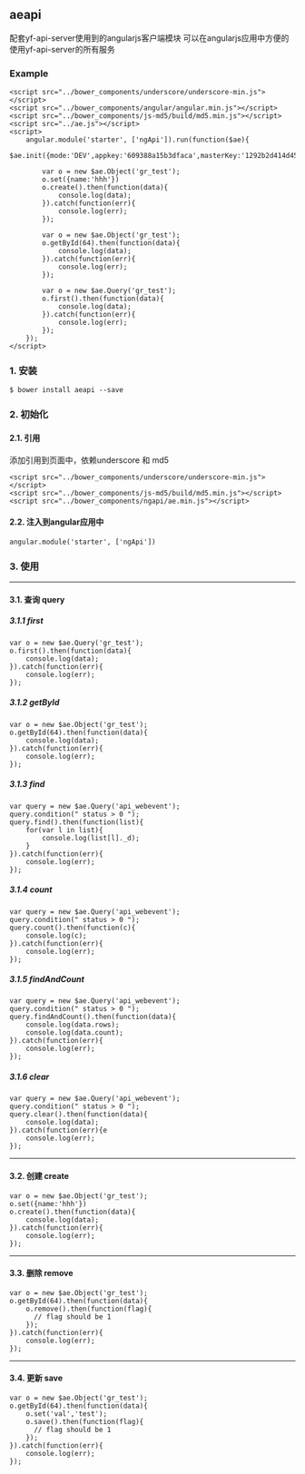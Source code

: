 ## aeapi
配套yf-api-server使用到的angularjs客户端模块
可以在angularjs应用中方便的使用yf-api-server的所有服务

### Example
```
<script src="../bower_components/underscore/underscore-min.js"></script>
<script src="../bower_components/angular/angular.min.js"></script>
<script src="../bower_components/js-md5/build/md5.min.js"></script>
<script src="../ae.js"></script>
<script>
    angular.module('starter', ['ngApi']).run(function($ae){
        $ae.init({mode:'DEV',appkey:'609388a15b3dfaca',masterKey:'1292b2d414d45c8f97d44354de24c40c'});

        var o = new $ae.Object('gr_test');
        o.set({name:'hhh'})
        o.create().then(function(data){
            console.log(data);
        }).catch(function(err){
            console.log(err);
        });

        var o = new $ae.Object('gr_test');
        o.getById(64).then(function(data){
            console.log(data);
        }).catch(function(err){
            console.log(err);
        });

        var o = new $ae.Query('gr_test');
        o.first().then(function(data){
            console.log(data);
        }).catch(function(err){
            console.log(err);
        });
    });
</script>
```

### 1. 安装

`
$ bower install aeapi --save
`
### 2. 初始化

#### 2.1. 引用

添加引用到页面中，依赖underscore 和 md5

```
<script src="../bower_components/underscore/underscore-min.js"></script>
<script src="../bower_components/js-md5/build/md5.min.js"></script>
<script src="../bower_components/ngapi/ae.min.js"></script>
```
#### 2.2. 注入到angular应用中

```
angular.module('starter', ['ngApi'])
```

### 3. 使用

---
#### 3.1. 查询 query

##### 3.1.1 first
```
var o = new $ae.Query('gr_test');
o.first().then(function(data){
    console.log(data);
}).catch(function(err){
    console.log(err);
});
```

##### 3.1.2 getById
```
var o = new $ae.Object('gr_test');
o.getById(64).then(function(data){
    console.log(data);
}).catch(function(err){
    console.log(err);
});
```

##### 3.1.3 find
```
var query = new $ae.Query('api_webevent');
query.condition(" status > 0 ");
query.find().then(function(list){
    for(var l in list){
        console.log(list[l]._d);
    }
}).catch(function(err){
    console.log(err);
});
```

##### 3.1.4 count
```
var query = new $ae.Query('api_webevent');
query.condition(" status > 0 ");
query.count().then(function(c){
    console.log(c);
}).catch(function(err){
    console.log(err);
});
```

##### 3.1.5 findAndCount
```
var query = new $ae.Query('api_webevent');
query.condition(" status > 0 ");
query.findAndCount().then(function(data){
    console.log(data.rows);
    console.log(data.count);
}).catch(function(err){
    console.log(err);
});
```

##### 3.1.6 clear
```
var query = new $ae.Query('api_webevent');
query.condition(" status > 0 ");
query.clear().then(function(data){
    console.log(data);
}).catch(function(err){e
    console.log(err);
});
```

---
#### 3.2. 创建 create
```
var o = new $ae.Object('gr_test');
o.set({name:'hhh'})
o.create().then(function(data){
    console.log(data);
}).catch(function(err){
    console.log(err);
});
```

---
#### 3.3. 删除 remove
```
var o = new $ae.Object('gr_test');
o.getById(64).then(function(data){
    o.remove().then(function(flag){
      // flag should be 1
    });
}).catch(function(err){
    console.log(err);
});
```

---
#### 3.4. 更新 save
```
var o = new $ae.Object('gr_test');
o.getById(64).then(function(data){
    o.set('val','test');
    o.save().then(function(flag){
      // flag should be 1
    });
}).catch(function(err){
    console.log(err);
});
```
